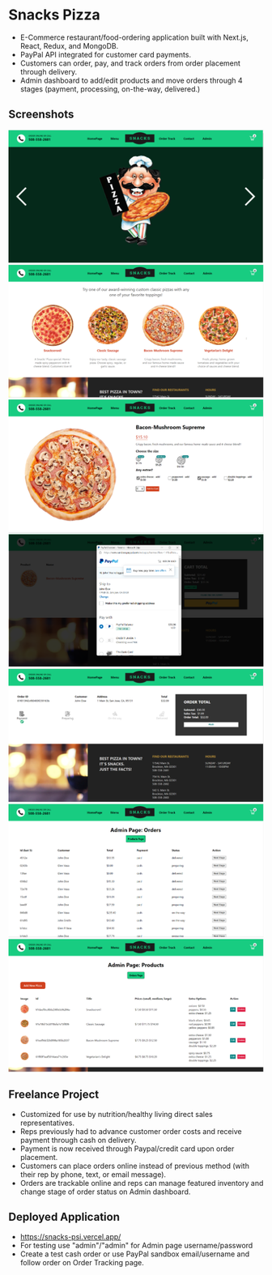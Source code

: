 # Snacks Pizza
 
- E-Commerce restaurant/food-ordering application built with Next.js, React, Redux, and MongoDB. 
- PayPal API integrated for customer card payments. 
- Customers can order, pay, and track orders from order placement through delivery.
- Admin dashboard to add/edit products and move orders through 4 stages (payment, processing, on-the-way, delivered.)

## Screenshots
<img src="public/images/screenshots/home-page-new.png">  
<img src="public/images/screenshots/pizzalist-new.png">
<img src="public/images/screenshots/product-page-new.png">
<img src="public/images/screenshots/paypal-order-new.png">
<img src="public/images/screenshots/order-tracker-new.png">
<img src="public/images/screenshots/admin-orders.png">
<img src="public/images/screenshots/admin-products.png">
 
## Freelance Project
- Customized for use by nutrition/healthy living direct sales representatives.
- Reps previously had to advance customer order costs and receive payment through cash on delivery.
- Payment is now received through Paypal/credit card upon order placement.
- Customers can place orders online instead of previous method (with their rep by phone, text, or email message).
- Orders are trackable online and reps can manage featured inventory and change stage of order status on Admin dashboard.  

## Deployed Application
- https://snacks-psi.vercel.app/ 
- For testing use "admin"/"admin" for Admin page username/password
- Create a test cash order or use PayPal sandbox email/username and follow order on Order Tracking page.
